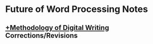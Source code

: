 # Future of Word Processing Notes

## [+Methodology of Digital Writing](https://paper.dropbox.com/doc/Methodology-of-Digital-Writing-1bT9EERsrqkdml0lLdWMP) Corrections/Revisions

